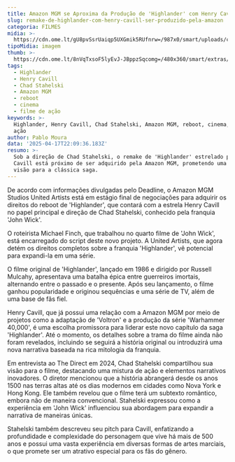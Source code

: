 ```yaml
---
title: Amazon MGM se Aproxima da Produção de 'Highlander' com Henry Cavill
slug: remake-de-highlander-com-henry-cavill-ser-produzido-pela-amazon
categoria: FILMES
midia: >-
  https://cdn.ome.lt/gU8pvSsrUaiqp5UXGmik5RUfnrw=/987x0/smart/uploads/conteudo/fotos/Design_sem_nome_-_2025-04-17T183440.409.png
tipoMidia: imagem
thumb: >-
  https://cdn.ome.lt/8nVqTxsoF5lyEvJ-JBppzSqcomg=/480x360/smart/extras/conteudos/Design_sem_nome_-_2025-04-17T183440.409.png
tags:
  - Highlander
  - Henry Cavill
  - Chad Stahelski
  - Amazon MGM
  - reboot
  - cinema
  - filme de ação
keywords: >-
  Highlander, Henry Cavill, Chad Stahelski, Amazon MGM, reboot, cinema, filme de
  ação
author: Pablo Moura
data: '2025-04-17T22:09:36.183Z'
resumo: >-
  Sob a direção de Chad Stahelski, o remake de 'Highlander' estrelado por Henry
  Cavill está próximo de ser adquirido pela Amazon MGM, prometendo uma nova
  visão para a clássica saga.
---
```


De acordo com informações divulgadas pelo Deadline, o Amazon MGM Studios United Artists está em estágio final de negociações para adquirir os direitos do reboot de 'Highlander', que contará com a estrela Henry Cavill no papel principal e direção de Chad Stahelski, conhecido pela franquia 'John Wick'.

O roteirista Michael Finch, que trabalhou no quarto filme de 'John Wick', está encarregado do script deste novo projeto. A United Artists, que agora detém os direitos completos sobre a franquia 'Highlander', vê potencial para expandi-la em uma série.

O filme original de 'Highlander', lançado em 1986 e dirigido por Russell Mulcahy, apresentava uma batalha épica entre guerreiros imortais, alternando entre o passado e o presente. Após seu lançamento, o filme ganhou popularidade e originou sequências e uma série de TV, além de uma base de fãs fiel. 

Henry Cavill, que já possui uma relação com a Amazon MGM por meio de projetos como a adaptação de 'Voltron' e a produção da série 'Warhammer 40,000', é uma escolha promissora para liderar este novo capítulo da saga 'Highlander'. Até o momento, os detalhes sobre a trama do filme ainda não foram revelados, incluindo se seguirá a história original ou introduzirá uma nova narrativa baseada na rica mitologia da franquia.

Em entrevista ao The Direct em 2024, Chad Stahelski compartilhou sua visão para o filme, destacando uma mistura de ação e elementos narrativos inovadores. O diretor mencionou que a história abrangerá desde os anos 1500 nas terras altas até os dias modernos em cidades como Nova York e Hong Kong. Ele também revelou que o filme terá um subtexto romântico, embora não de maneira convencional. Stahelski expressou como a experiência em 'John Wick' influenciou sua abordagem para expandir a narrativa de maneiras únicas.

Stahelski também descreveu seu pitch para Cavill, enfatizando a profundidade e complexidade do personagem que vive há mais de 500 anos e possui uma vasta experiência em diversas formas de artes marciais, o que promete ser um atrativo especial para os fãs do gênero.

